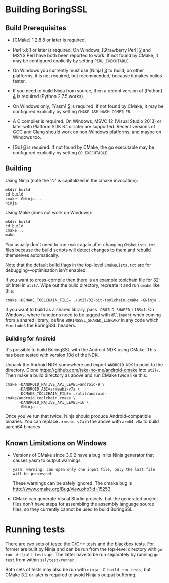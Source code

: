 # Building BoringSSL

## Build Prerequisites

  * [CMake] [1] 2.8.8 or later is required.

  * Perl 5.6.1 or later is required. On Windows, [Strawberry Perl] [2] and MSYS
    Perl have both been reported to work. If not found by CMake, it may be
    configured explicitly by setting `PERL_EXECUTABLE`.

  * On Windows you currently must use [Ninja] [3] to build; on other platforms,
    it is not required, but recommended, because it makes builds faster.

  * If you need to build Ninja from source, then a recent version of
    [Python] [4] is required (Python 2.7.5 works).

  * On Windows only, [Yasm] [5] is required. If not found by CMake, it may be
    configured explicitly by setting `CMAKE_ASM_NASM_COMPILER`.

  * A C compiler is required. On Windows, MSVC 12 (Visual Studio 2013) or later
    with Platform SDK 8.1 or later are supported. Recent versions of GCC and
    Clang should work on non-Windows platforms, and maybe on Windows too.

  * [Go] [6] is required. If not found by CMake, the go executable may be
    configured explicitly by setting `GO_EXECUTABLE`.

## Building

Using Ninja (note the 'N' is capitalized in the cmake invocation):

    mkdir build
    cd build
    cmake -GNinja ..
    ninja

Using Make (does not work on Windows):

    mkdir build
    cd build
    cmake ..
    make

You usually don't need to run `cmake` again after changing `CMakeLists.txt`
files because the build scripts will detect changes to them and rebuild
themselves automatically.

Note that the default build flags in the top-level `CMakeLists.txt` are for
debugging—optimisation isn't enabled.

If you want to cross-compile then there is an example toolchain file for 32-bit
Intel in `util/`. Wipe out the build directory, recreate it and run `cmake` like
this:

    cmake -DCMAKE_TOOLCHAIN_FILE=../util/32-bit-toolchain.cmake -GNinja ..

If you want to build as a shared library, pass `-DBUILD_SHARED_LIBS=1`. On
Windows, where functions need to be tagged with `dllimport` when coming from a
shared library, define `BORINGSSL_SHARED_LIBRARY` in any code which `#include`s
the BoringSSL headers.

### Building for Android

It's possible to build BoringSSL with the Android NDK using CMake. This has
been tested with version 10d of the NDK.

Unpack the Android NDK somewhere and export `ANDROID_NDK` to point to the
directory. Clone https://github.com/taka-no-me/android-cmake into `util/`.  Then
make a build directory as above and run CMake *twice* like this:

    cmake -DANDROID_NATIVE_API_LEVEL=android-9 \
          -DANDROID_ABI=armeabi-v7a \
          -DCMAKE_TOOLCHAIN_FILE=../util/android-cmake/android.toolchain.cmake \
          -DANDROID_NATIVE_API_LEVEL=16 \
          -GNinja ..

Once you've run that twice, Ninja should produce Android-compatible binaries.
You can replace `armeabi-v7a` in the above with `arm64-v8a` to build aarch64
binaries.

## Known Limitations on Windows

  * Versions of CMake since 3.0.2 have a bug in its Ninja generator that causes
    yasm to output warnings

        yasm: warning: can open only one input file, only the last file will be processed

    These warnings can be safely ignored. The cmake bug is
    http://www.cmake.org/Bug/view.php?id=15253.

  * CMake can generate Visual Studio projects, but the generated project files
    don't have steps for assembling the assembly language source files, so they
    currently cannot be used to build BoringSSL.

# Running tests

There are two sets of tests: the C/C++ tests and the blackbox tests. For former
are built by Ninja and can be run from the top-level directory with `go run
util/all_tests.go`. The latter have to be run separately by running `go test`
from within `ssl/test/runner`.

Both sets of tests may also be run with `ninja -C build run_tests`, but CMake
3.2 or later is required to avoid Ninja's output buffering.


 [1]: http://www.cmake.org/download/
 [2]: http://strawberryperl.com/
 [3]: https://martine.github.io/ninja/
 [4]: https://www.python.org/downloads/
 [5]: http://yasm.tortall.net/
 [6]: https://golang.org/dl/
